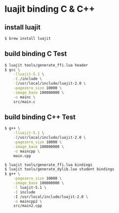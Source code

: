 luajit binding C & C++
===

## install luajit

```bash
$ brew install luajit
```

## build binding C Test

```bash
$ luajit tools/generate_ffi.lua header
$ gcc \
    -lluajit-5.1 \
    -I./include \
    -I/usr/local/include/luajit-2.0 \
    -pagezero_size 10000 \
    -image_base 100000000 \
    -o mainc \
    src/main.c
```

## build binding C++ Test

```bash
$ g++ \
    -lluajit-5.1 \
    -I/usr/local/include/luajit-2.0 \
    -pagezero_size 10000 \
    -image_base 100000000 \
    -o maincpp \
    main.cpp
```

```bash
$ luajit tools/generate_ffi.lua bindings
$ luajit tools/generate_dylib.lua student bindings
$ g++ \
    -pagezero_size 10000 \
    -image_base 100000000 \
    -l luajit-5.1 \
    -I include
    -I /usr/local/include/luajit-2.0 \
    -o maincpp2 \
    src/main2.cpp
```
